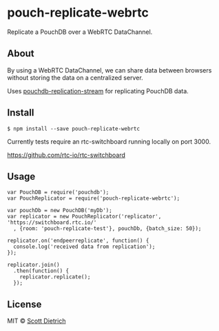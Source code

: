 #  pouch-replicate-webrtc

Replicate a PouchDB over a WebRTC DataChannel.

## About

By using a WebRTC DataChannel, we can share data between browsers without storing 
the data on a centralized server.

Uses [pouchdb-replication-stream](https://github.com/nolanlawson/pouchdb-replication-stream)
for replicating PouchDB data.

## Install

```
$ npm install --save pouch-replicate-webrtc
```

Currently tests require an rtc-switchboard running locally on port 3000.

https://github.com/rtc-io/rtc-switchboard


## Usage

```
var PouchDB = require('pouchdb');
var PouchReplicator = require('pouch-replicate-webrtc');

var pouchDb = new PouchDB('myDb');
var replicator = new PouchReplicator('replicator', 'https://switchboard.rtc.io/'
  , {room: 'pouch-replicate-test'}, pouchDb, {batch_size: 50});

replicator.on('endpeerreplicate', function() {
  console.log('received data from replication');
});

replicator.join()
  .then(function() {
    replicator.replicate();
  });

```


## License

MIT © [Scott Dietrich](http://minutestopost.com)
